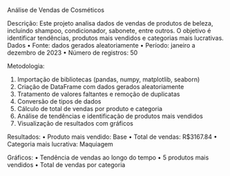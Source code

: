 Análise de Vendas de Cosméticos

Descrição:
Este projeto analisa dados de vendas de produtos de beleza, incluindo shampoo, condicionador, sabonete, entre outros. O objetivo é identificar tendências, produtos mais vendidos e categorias mais lucrativas.
Dados
•	Fonte: dados gerados aleatoriamente
•	Período: janeiro a dezembro de 2023
•	Número de registros: 50

Metodologia:
1.	Importação de bibliotecas (pandas, numpy, matplotlib, seaborn)
2.	Criação de DataFrame com dados gerados aleatoriamente
3.	Tratamento de valores faltantes e remoção de duplicatas
4.	Conversão de tipos de dados
5.	Cálculo de total de vendas por produto e categoria
6.	Análise de tendências e identificação de produtos mais vendidos
7.	Visualização de resultados com gráficos

Resultados:
•	Produto mais vendido: Base
•	Total de vendas: R$3167.84
•	Categoria mais lucrativa: Maquiagem

Gráficos:
•	Tendência de vendas ao longo do tempo
•	5 produtos mais vendidos
•	Total de vendas por categoria


